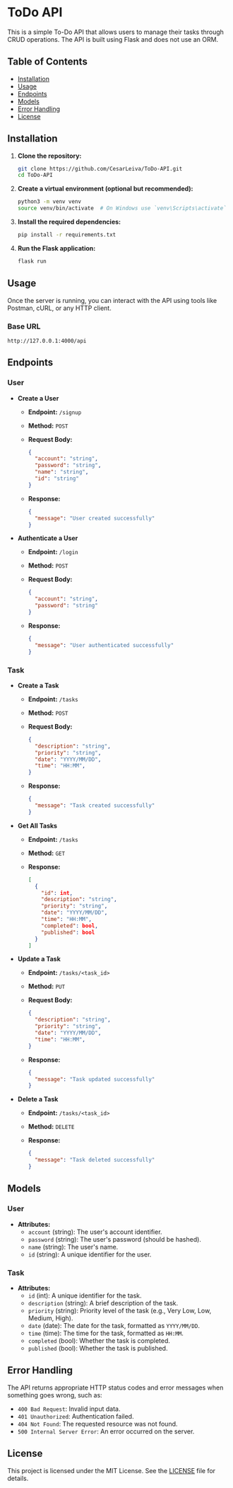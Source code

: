 # ToDo API

This is a simple To-Do API that allows users to manage their tasks through CRUD operations. The API is built using Flask and does not use an ORM.

## Table of Contents

- [Installation](#installation)
- [Usage](#usage)
- [Endpoints](#endpoints)
- [Models](#models)
- [Error Handling](#error-handling)
- [License](#license)

## Installation

1. **Clone the repository:**

   ```bash
   git clone https://github.com/CesarLeiva/ToDo-API.git
   cd ToDo-API
   ```

2. **Create a virtual environment (optional but recommended):**

   ```bash
   python3 -m venv venv
   source venv/bin/activate  # On Windows use `venv\Scripts\activate`
   ```

3. **Install the required dependencies:**

   ```bash
   pip install -r requirements.txt
   ```

4. **Run the Flask application:**

   ```bash
   flask run
   ```

## Usage

Once the server is running, you can interact with the API using tools like Postman, cURL, or any HTTP client.

### Base URL

```
http://127.0.0.1:4000/api
```

## Endpoints

### User

- **Create a User**

  - **Endpoint:** `/signup`
  - **Method:** `POST`
  - **Request Body:**

    ```json
    {
      "account": "string",
      "password": "string",
      "name": "string",
      "id": "string"
    }
    ```
  - **Response:**

    ```json
    {
      "message": "User created successfully"
    }
    ```

- **Authenticate a User**

  - **Endpoint:** `/login`
  - **Method:** `POST`
  - **Request Body:**

    ```json
    {
      "account": "string",
      "password": "string"
    }
    ```
  - **Response:**

    ```json
    {
      "message": "User authenticated successfully"
    }
    ```

### Task

- **Create a Task**

  - **Endpoint:** `/tasks`
  - **Method:** `POST`
  - **Request Body:**

    ```json
    {
      "description": "string",
      "priority": "string",
      "date": "YYYY/MM/DD",
      "time": "HH:MM",
    }
    ```
  - **Response:**

    ```json
    {
      "message": "Task created successfully"
    }
    ```

- **Get All Tasks**

  - **Endpoint:** `/tasks`
  - **Method:** `GET`
  - **Response:**

    ```json
    [
      {
        "id": int,
        "description": "string",
        "priority": "string",
        "date": "YYYY/MM/DD",
        "time": "HH:MM",
        "completed": bool,
        "published": bool
      }
    ]
    ```

- **Update a Task**

  - **Endpoint:** `/tasks/<task_id>`
  - **Method:** `PUT`
  - **Request Body:**

    ```json
    {
      "description": "string",
      "priority": "string",
      "date": "YYYY/MM/DD",
      "time": "HH:MM",
    }
    ```
  - **Response:**

    ```json
    {
      "message": "Task updated successfully"
    }
    ```

- **Delete a Task**

  - **Endpoint:** `/tasks/<task_id>`
  - **Method:** `DELETE`
  - **Response:**

    ```json
    {
      "message": "Task deleted successfully"
    }
    ```

## Models

### User

- **Attributes:**
  - `account` (string): The user's account identifier.
  - `password` (string): The user's password (should be hashed).
  - `name` (string): The user's name.
  - `id` (string): A unique identifier for the user.

### Task

- **Attributes:**
  - `id` (int): A unique identifier for the task.
  - `description` (string): A brief description of the task.
  - `priority` (string): Priority level of the task (e.g., Very Low, Low, Medium, High).
  - `date` (date): The date for the task, formatted as `YYYY/MM/DD`.
  - `time` (time): The time for the task, formatted as `HH:MM`.
  - `completed` (bool): Whether the task is completed.
  - `published` (bool): Whether the task is published.

## Error Handling

The API returns appropriate HTTP status codes and error messages when something goes wrong, such as:

- `400 Bad Request`: Invalid input data.
- `401 Unauthorized`: Authentication failed.
- `404 Not Found`: The requested resource was not found.
- `500 Internal Server Error`: An error occurred on the server.

## License

This project is licensed under the MIT License. See the [LICENSE](LICENSE) file for details.
